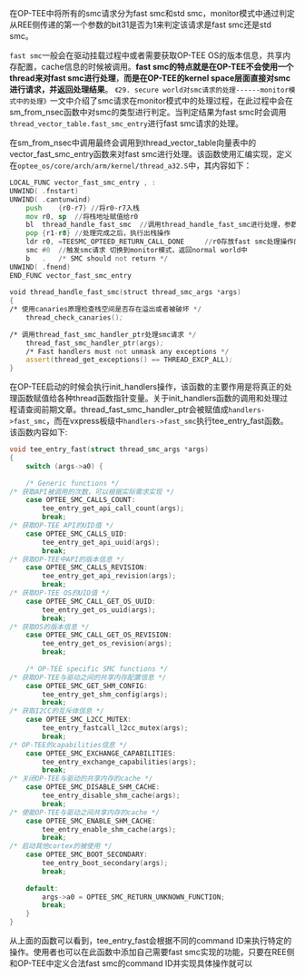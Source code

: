 在OP-TEE中将所有的smc请求分为fast smc和std smc，monitor模式中通过判定从REE侧传递的第一个参数的bit31是否为1来判定该请求是fast smc还是std smc。

`fast smc`一般会在驱动挂载过程中或者需要获取OP-TEE OS的版本信息，共享内存配置，cache信息的时候被调用。**fast smc的特点就是在OP-TEE不会使用一个thread来对fast smc进行处理**，**而是在OP-TEE的kernel space层面直接对smc进行请求，并返回处理结果**。
`《29. secure world对smc请求的处理------monitor模式中的处理》`一文中介绍了smc请求在monitor模式中的处理过程，在此过程中会在sm_from_nsec函数中对smc的类型进行判定。当判定结果为fast smc时会调用`thread_vector_table.fast_smc_entry`进行fast smc请求的处理。

在sm_from_nsec中调用最终会调用到thread_vector_table向量表中的vector_fast_smc_entry函数来对fast smc进行处理。该函数使用汇编实现，定义在`optee_os/core/arch/arm/kernel/thread_a32.S`中，其内容如下：

```asm
LOCAL_FUNC vector_fast_smc_entry , :
UNWIND(	.fnstart)
UNWIND(	.cantunwind)
	push	{r0-r7}	//将r0~r7入栈
	mov	r0, sp	//将栈地址赋值给r0
	bl	thread_handle_fast_smc	//调用thread_handle_fast_smc进行处理，参数为r0中的数据
	pop	{r1-r8}	//处理完成之后，执行出栈操作
	ldr	r0, =TEESMC_OPTEED_RETURN_CALL_DONE 	//r0存放fast smc处理操作的结果
	smc	#0	//触发smc请求 切换到monitor模式，返回normal world中
	b	.	/* SMC should not return */
UNWIND(	.fnend)
END_FUNC vector_fast_smc_entry
 
void thread_handle_fast_smc(struct thread_smc_args *args)
{
/* 使用canaries原理检查栈空间是否存在溢出或者被破坏 */
	thread_check_canaries();
 
/* 调用thread_fast_smc_handler_ptr处理smc请求 */
	thread_fast_smc_handler_ptr(args);
	/* Fast handlers must not unmask any exceptions */
	assert(thread_get_exceptions() == THREAD_EXCP_ALL);
}

```

在OP-TEE启动的时候会执行init_handlers操作，该函数的主要作用是将真正的处理函数赋值给各种thread函数指针变量。关于init_handlers函数的调用和处理过程请查阅前期文章。thread_fast_smc_handler_ptr会被赋值成`handlers->fast_smc`，而在vxpress板级中`handlers->fast_smc`执行tee_entry_fast函数。该函数内容如下:

```cpp
void tee_entry_fast(struct thread_smc_args *args)
{
	switch (args->a0) {
 
	/* Generic functions */
/* 获取API被调用的次数，可以根据实际需求实现 */
	case OPTEE_SMC_CALLS_COUNT:
		tee_entry_get_api_call_count(args);
		break;
/* 获取OP-TEE API的UID值 */
	case OPTEE_SMC_CALLS_UID:
		tee_entry_get_api_uuid(args);
		break;
/* 获取OP-TEE中API的版本信息 */
	case OPTEE_SMC_CALLS_REVISION:
		tee_entry_get_api_revision(args);
		break;
/* 获取OP-TEE OS的UID值 */
	case OPTEE_SMC_CALL_GET_OS_UUID:
		tee_entry_get_os_uuid(args);
		break;
/* 获取OS的版本信息 */
	case OPTEE_SMC_CALL_GET_OS_REVISION:
		tee_entry_get_os_revision(args);
		break;
 
	/* OP-TEE specific SMC functions */
/* 获取OP-TEE与驱动之间的共享内存配置信息 */
	case OPTEE_SMC_GET_SHM_CONFIG:
		tee_entry_get_shm_config(args);
		break;
/* 获取I2CC的互斥体信息 */
	case OPTEE_SMC_L2CC_MUTEX:
		tee_entry_fastcall_l2cc_mutex(args);
		break;
/* OP-TEE的capabilities信息 */
	case OPTEE_SMC_EXCHANGE_CAPABILITIES:
		tee_entry_exchange_capabilities(args);
		break;
/* 关闭OP-TEE与驱动的共享内存的cache */
	case OPTEE_SMC_DISABLE_SHM_CACHE:
		tee_entry_disable_shm_cache(args);
		break;
/* 使能OP-TEE与驱动之间共享内存的cache */
	case OPTEE_SMC_ENABLE_SHM_CACHE:
		tee_entry_enable_shm_cache(args);
		break;
/* 启动其他cortex的被使用 */
	case OPTEE_SMC_BOOT_SECONDARY:
		tee_entry_boot_secondary(args);
		break;
 
	default:
		args->a0 = OPTEE_SMC_RETURN_UNKNOWN_FUNCTION;
		break;
	}
}
```
从上面的函数可以看到，tee_entry_fast会根据不同的command ID来执行特定的操作。使用者也可以在此函数中添加自己需要fast smc实现的功能，只要在REE侧和OP-TEE中定义合法fast smc的command ID并实现具体操作就可以

